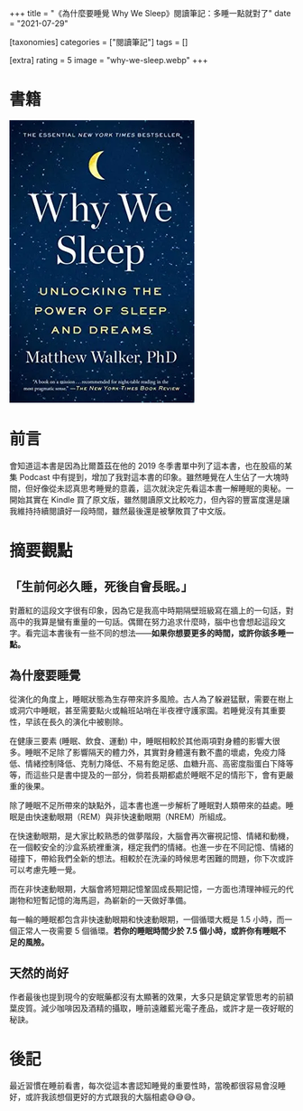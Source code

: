 +++
title = "《為什麼要睡覺 Why We Sleep》閱讀筆記：多睡一點就對了"
date = "2021-07-29"

[taxonomies]
categories = ["閱讀筆記"]
tags = []

[extra]
rating = 5
image = "why-we-sleep.webp"
+++

# 書籍

[![](why-we-sleep.webp)](https://www.goodreads.com/book/show/34466963-why-we-sleep)

# 前言

會知道這本書是因為比爾蓋茲在他的 2019 冬季書單中列了這本書，也在股癌的某集 Podcast 中有提到，增加了我對這本書的印象。雖然睡覺在人生佔了一大塊時間，但好像從未認真思考睡覺的意義，這次就決定先看這本書一解睡眠的奧秘。一開始其實在 Kindle 買了原文版，雖然閱讀原文比較吃力，但內容的豐富度還是讓我維持持續閱讀好一段時間，雖然最後還是被擊敗買了中文版。

# 摘要觀點

## 「生前何必久睡，死後自會長眠。」

對蕭紅的這段文字很有印象，因為它是我高中時期隔壁班級寫在牆上的一句話，對高中的我算是蠻有重量的一句話。偶爾在努力追求什麼時，腦中也會想起這段文字。看完這本書後有一些不同的想法——**如果你想要更多的時間，或許你該多睡一點。**

## 為什麼要睡覺

從演化的角度上，睡眠狀態為生存帶來許多風險。古人為了躲避猛獸，需要在樹上或洞穴中睡眠，甚至需要點火或輪班站哨在半夜裡守護家園。若睡覺沒有其重要性，早該在長久的演化中被剔除。

在健康三要素 (睡眠、飲食、運動) 中，睡眠相較於其他兩項對身體的影響大很多。睡眠不足除了影響隔天的體力外，其實對身體還有數不盡的壞處，免疫力降低、情緒控制降低、克制力降低、不易有飽足感、血糖升高、高密度脂蛋白下降等等，而這些只是書中提及的一部分，倘若長期都處於睡眠不足的情形下，會有更嚴重的後果。

除了睡眠不足所帶來的缺點外，這本書也進一步解析了睡眠對人類帶來的益處。睡眠是由快速動眼期（REM）與非快速動眼期（NREM）所組成。

在快速動眼期，是大家比較熟悉的做夢階段，大腦會再次審視記憶、情緒和動機，在一個較安全的沙盒系統裡重演，穩定我們的情緒。也進一步在不同記憶、情緒的碰撞下，帶給我們全新的想法。相較於在洗澡的時候思考困難的問題，你下次或許可以考慮先睡一覺。

而在非快速動眼期，大腦會將短期記憶鞏固成長期記憶，一方面也清理神經元的代謝物和短暫記憶的海馬迴，為嶄新的一天做好準備。

每一輪的睡眠都包含非快速動眼期和快速動眼期，一個循環大概是 1.5 小時，而一個正常人一夜需要 5 個循環。**若你的睡眠時間少於 7.5 個小時，或許你有睡眠不足的風險。**

## 天然的尚好

作者最後也提到現今的安眠藥都沒有太顯著的效果，大多只是鎮定掌管思考的前額葉皮質。減少咖啡因及酒精的攝取，睡前遠離藍光電子產品，或許才是一夜好眠的秘訣。

# 後記

最近習慣在睡前看書，每次從這本書認知睡覺的重要性時，當晚都很容易會沒睡好，或許我該想個更好的方式跟我的大腦相處😅😅😅。
